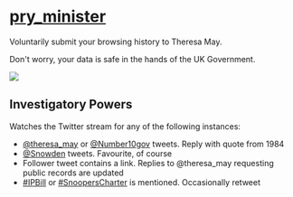 # [pry_minister](https://twitter.com/pry_minister)

Voluntarily submit your browsing history to Theresa May.

Don't worry, your data is safe in the hands of the UK Government.

![](https://pbs.twimg.com/media/CyMADJgXEAAT9ja.jpg)

## Investigatory Powers

Watches the Twitter stream for any of the following instances:

* [@theresa_may](https://twitter.com/theresa_may) or [@Number10gov](https://twitter.com/Number10gov) tweets. Reply with quote from 1984
* [@Snowden](https://twitter.com/Snowden) tweets. Favourite, of course
* Follower tweet contains a link. Replies to @theresa_may requesting public records are updated
* [#IPBill](https://twitter.com/search?q=%23IPBill) or [#SnoopersCharter](https://twitter.com/search?q=%23SnoopersCharter) is mentioned. Occasionally retweet
